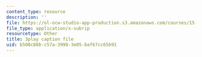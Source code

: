```yaml
---
content_type: resource
description: ''
file: https://ol-ocw-studio-app-production.s3.amazonaws.com/courses/15-s50-how-to-win-at-texas-holdem-poker-january-iap-2016/b508c88bc57a39983e05baf67cc65b91_GgdGtQME1I.srt
file_type: application/x-subrip
resourcetype: Other
title: 3play caption file
uid: b508c88b-c57a-3998-3e05-baf67cc65b91
---
```

